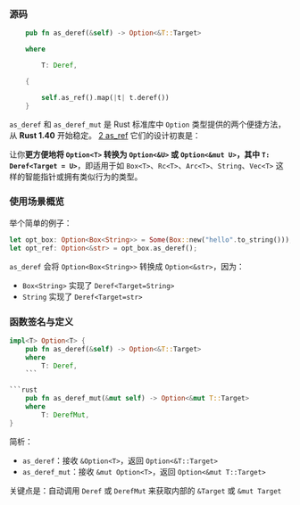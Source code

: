 ### 源码
```rust
    pub fn as_deref(&self) -> Option<&T::Target>

    where

        T: Deref,

    {

        self.as_ref().map(|t| t.deref())
    }
```

`as_deref` 和 `as_deref_mut` 是 Rust 标准库中 `Option` 类型提供的两个便捷方法，从 **Rust 1.40** 开始稳定。
[2 as_ref](../模式匹配/2%20as_ref.md)
它们的设计初衷是：  

让你**更方便地将 `Option<T>` 转换为 `Option<&U>` 或 `Option<&mut U>`，其中 `T: Deref<Target = U>`**，即适用于如 `Box<T>`、`Rc<T>`、`Arc<T>`、`String`、`Vec<T>` 这样的智能指针或拥有类似行为的类型。
### 使用场景概览
举个简单的例子：
```rust
let opt_box: Option<Box<String>> = Some(Box::new("hello".to_string()));
let opt_ref: Option<&str> = opt_box.as_deref();
```
`as_deref` 会将 `Option<Box<String>>` 转换成 `Option<&str>`，因为：
- `Box<String>` 实现了 `Deref<Target=String>`
- `String` 实现了 `Deref<Target=str>`
### 函数签名与定义
```rust
impl<T> Option<T> {
    pub fn as_deref(&self) -> Option<&T::Target>
    where
        T: Deref,
    ```

```rust
    pub fn as_deref_mut(&mut self) -> Option<&mut T::Target>
    where
        T: DerefMut,
}

```

简析：

- `as_deref`：接收 `&Option<T>`，返回 `Option<&T::Target>`
- `as_deref_mut`：接收 `&mut Option<T>`，返回 `Option<&mut T::Target>`

关键点是：自动调用 `Deref` 或 `DerefMut` 来获取内部的 `&Target` 或 `&mut Target`